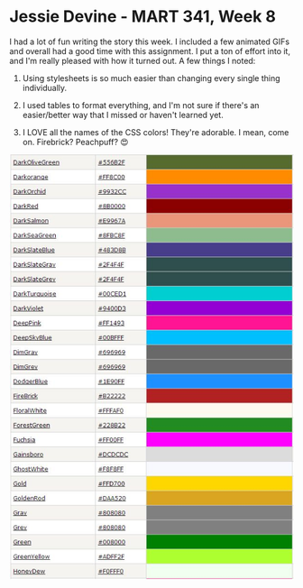 # Jessie Devine - MART 341, Week 8
I had a lot of fun writing the story this week. I included a few animated GIFs and overall had a good time with this assignment. I put a ton of effort into it, and I'm really pleased with how it turned out. A few things I noted:

1. Using stylesheets is so much easier than changing every single thing individually.
2. I used tables to format everything, and I'm not sure if there's an easier/better way that I missed or haven't learned yet.

3. I LOVE all the names of the CSS colors! They're adorable. I mean, come on. Firebrick? Peachpuff? 😍

![Image](images/image2.JPG)